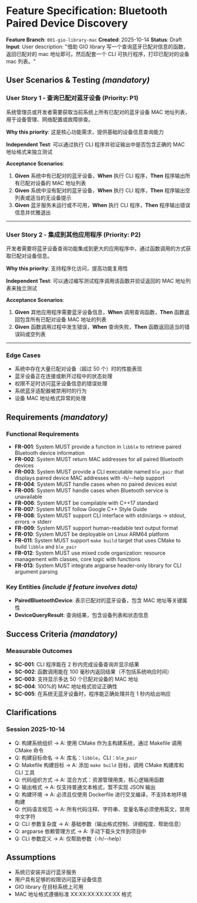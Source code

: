 # Feature Specification: Bluetooth Paired Device Discovery

**Feature Branch**: `001-gio-library-mac`
**Created**: 2025-10-14
**Status**: Draft
**Input**: User description: "借助 GIO library 写一个查询蓝牙已配对信息的函数，返回已配对的 mac 地址即可。然后配套一个 CLI 可执行程序，打印已配对的设备 mac 列表。"

## User Scenarios & Testing _(mandatory)_

<!--
  IMPORTANT: User stories should be PRIORITIZED as user journeys ordered by importance.
  Each user story/journey must be INDEPENDENTLY TESTABLE - meaning if you implement just ONE of them,
  you should still have a viable MVP (Minimum Viable Product) that delivers value.

  Assign priorities (P1, P2, P3, etc.) to each story, where P1 is the most critical.
  Think of each story as a standalone slice of functionality that can be:
  - Developed independently
  - Tested independently
  - Deployed independently
  - Demonstrated to users independently
-->

### User Story 1 - 查询已配对蓝牙设备 (Priority: P1)

系统管理员或开发者需要获取当前系统上所有已配对的蓝牙设备 MAC 地址列表，用于设备管理、网络配置或故障排查。

**Why this priority**: 这是核心功能需求，提供基础的设备信息查询能力

**Independent Test**: 可以通过执行 CLI 程序并验证输出中是否包含正确的 MAC 地址格式来独立测试

**Acceptance Scenarios**:

1. **Given** 系统中有已配对的蓝牙设备，**When** 执行 CLI 程序，**Then** 程序输出所有已配对设备的 MAC 地址列表
2. **Given** 系统中没有配对的蓝牙设备，**When** 执行 CLI 程序，**Then** 程序输出空列表或适当的无设备提示
3. **Given** 蓝牙服务未运行或不可用，**When** 执行 CLI 程序，**Then** 程序输出错误信息并优雅退出

---

### User Story 2 - 集成到其他应用程序 (Priority: P2)

开发者需要将蓝牙设备查询功能集成到更大的应用程序中，通过函数调用的方式获取已配对设备信息。

**Why this priority**: 支持程序化访问，提高功能复用性

**Independent Test**: 可以通过编写测试程序调用该函数并验证返回的 MAC 地址列表来独立测试

**Acceptance Scenarios**:

1. **Given** 其他应用程序需要蓝牙设备信息，**When** 调用查询函数，**Then** 函数返回包含所有已配对设备 MAC 地址的列表
2. **Given** 函数调用过程中发生错误，**When** 查询失败，**Then** 函数返回适当的错误码或空列表

---

### Edge Cases

<!--
  ACTION REQUIRED: The content in this section represents placeholders.
  Fill them out with the right edge cases.
-->

- 系统中存在大量已配对设备（超过 50 个）时的性能表现
- 蓝牙设备正在连接或断开过程中的状态处理
- 权限不足时访问蓝牙设备信息的错误处理
- 系统蓝牙适配器被禁用时的行为
- 设备 MAC 地址格式异常的处理

## Requirements _(mandatory)_

<!--
  ACTION REQUIRED: The content in this section represents placeholders.
  Fill them out with the right functional requirements.
-->

### Functional Requirements

- **FR-001**: System MUST provide a function in `libble` to retrieve paired Bluetooth device information
- **FR-002**: System MUST return MAC addresses for all paired Bluetooth devices
- **FR-003**: System MUST provide a CLI executable named `ble_pair` that displays paired device MAC addresses with -h/--help support
- **FR-004**: System MUST handle cases when no paired devices exist
- **FR-005**: System MUST handle cases when Bluetooth service is unavailable
- **FR-006**: System MUST be compilable with C++17 standard
- **FR-007**: System MUST follow Google C++ Style Guide
- **FR-008**: System MUST support CLI interface with stdin/args → stdout, errors → stderr
- **FR-009**: System MUST support human-readable text output format
- **FR-010**: System MUST be deployable on Linux ARM64 platform
- **FR-011**: System MUST support `make build` target that uses CMake to build `libble` and `ble_pair`
- **FR-012**: System MUST use mixed code organization: resource management with classes, core logic with functions
- **FR-013**: System MUST integrate argparse header-only library for CLI argument parsing

### Key Entities _(include if feature involves data)_

- **PairedBluetoothDevice**: 表示已配对的蓝牙设备，包含 MAC 地址等关键属性
- **DeviceQueryResult**: 查询结果，包含设备列表和状态信息

## Success Criteria _(mandatory)_

<!--
  ACTION REQUIRED: Define measurable success criteria.
  These must be technology-agnostic and measurable.
-->

### Measurable Outcomes

- **SC-001**: CLI 程序能在 2 秒内完成设备查询并显示结果
- **SC-002**: 函数调用能在 100 毫秒内返回结果（不包括系统响应时间）
- **SC-003**: 支持显示多达 50 个已配对设备的 MAC 地址
- **SC-004**: 100%的 MAC 地址格式验证正确性
- **SC-005**: 在系统无蓝牙设备时，程序能正确处理并在 1 秒内给出响应

## Clarifications

### Session 2025-10-14

- Q: 构建系统组织 → A: 使用 CMake 作为主构建系统，通过 Makefile 调用 CMake 命令
- Q: 构建目标命名 → A: 库名：`libble`，CLI：`ble_pair`
- Q: Makefile 构建目标 → A: 添加 `make build` 目标，调用 CMake 构建库和 CLI 工具
- Q: 代码组织方式 → A: 混合方式：资源管理用类，核心逻辑用函数
- Q: 输出格式 → A: 仅支持普通文本格式，暂不实现 JSON 输出
- Q: 构建环境 → A: 必须且仅使用 Dockerfile 进行交叉编译，不支持本地环境构建
- Q: 代码语言规范 → A: 所有代码注释、字符串、变量名等必须使用英文，禁用中文字符
- Q: CLI 参数复杂度 → A: 基础参数（输出格式控制、详细程度、帮助信息）
- Q: argparse 依赖管理方式 → A: 手动下载头文件到项目中
- Q: CLI 参数定义 → A: 仅帮助参数（-h/--help）

## Assumptions

- 系统已安装并运行蓝牙服务
- 用户具有足够的权限访问蓝牙设备信息
- GIO library 在目标系统上可用
- MAC 地址格式遵循标准 XX:XX:XX:XX:XX:XX 格式
